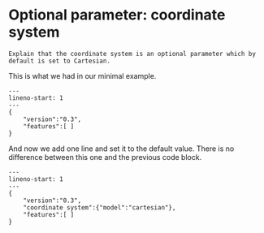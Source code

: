 Optional parameter: coordinate system
=====================================

```{todo}
Explain that the coordinate system is an optional parameter which by default is set to Cartesian.
```


This is what we had in our minimal example.
```{code-block} json
---
lineno-start: 1
---
{
    "version":"0.3",
    "features":[ ]
}
```


And now we add one line and set it to the default value. There is no difference between this one and the previous code block. 
```{code-block} json
---
lineno-start: 1
---
{
    "version":"0.3",
    "coordinate system":{"model":"cartesian"},
    "features":[ ]
}
```